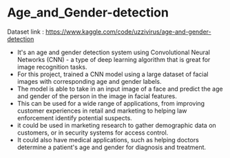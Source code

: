# Age_and_Gender-detection
Dataset link : https://www.kaggle.com/code/uzzivirus/age-and-gender-detection
- It's an age and gender detection system using Convolutional Neural Networks (CNN) - a type of deep learning algorithm that is great for
image recognition tasks.
- For this project, trained a CNN model using a large dataset of facial images with corresponding age and gender labels.
- The model is able to take in an input image of a face and predict the age and gender of the person in the image in facial features. 
- This can be used for a wide range of applications, from improving customer experiences in retail and marketing to helping law enforcement identify potential suspects.
- it could be used in marketing research to gather demographic data on customers, or in security systems for access control.
- It could also have medical applications, such as helping doctors determine a patient's age and gender for diagnosis and treatment.



